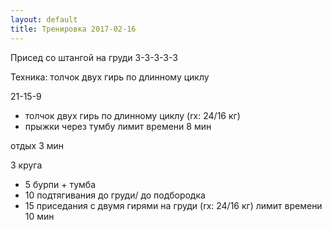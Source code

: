 ```yaml
---
layout: default
title: Тренировка 2017-02-16
---
```


Присед со штангой на груди
3-3-3-3-3

Техника: толчок двух гирь по длинному циклу

21-15-9
- толчок двух гирь по длинному циклу (rx: 24/16 кг)
- прыжки через тумбу
лимит времени 8 мин

отдых 3 мин

3 круга
- 5 бурпи + тумба
- 10 подтягивания до груди/ до подбородка
- 15 приседания с двумя гирями на груди (rx: 24/16 кг)
лимит времени 10 мин